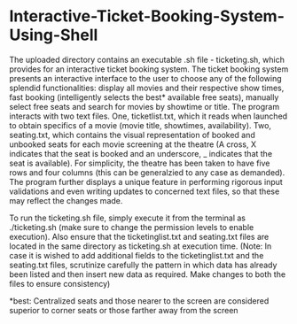 # Interactive-Ticket-Booking-System-Using-Shell
The uploaded directory contains an executable .sh file - ticketing.sh, which provides for an interactive ticket booking system. The ticket booking system presents an interactive interface to the user to choose any of the following splendid functionalities: display all movies and their respective show times, fast booking (intelligently selects the best* available free seats), manually select free seats and search for movies by showtime or title. The program interacts with two text files. One, ticketlist.txt, which it reads when launched to obtain specifics of a movie (movie title, showtimes, availability). Two, seating.txt, which contains the visual representation of booked and unbooked seats for each movie screening at the theatre (A cross, X indicates that the seat is booked and an underscore, _ indicates that the seat is available). For simplicity, the theatre has been taken to have five rows and four columns (this can be generalzied to any case as demanded). The program further displays a unique feature in performing rigorous input validations and even writing updates to concerned text files, so that these may reflect the changes made. 

To run the ticketing.sh file, simply execute it from the terminal as ./ticketing.sh (make sure to change the permission levels to enable execution). Also ensure that the ticketinglist.txt and seating.txt files are located in the same directory as ticketing.sh at execution time. (Note: In case it is wished to add additional fields to the ticketinglist.txt and the seating.txt files, scrutinize carefully the pattern in which data has already been listed and then insert new data as required. Make changes to both the files to ensure consistency)

*best: Centralized seats and those nearer to the screen are considered superior to corner seats or those farther away from the screen
